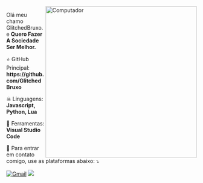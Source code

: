 <img src="https://raw.githubusercontent.com/MicaelliMedeiros/micaellimedeiros/master/image/computer-illustration.png" alt="Computador" min-width="400px" max-width="400px" width="400px" align="right">

<p align="left"> 
  Olá meu chamo GlitchedBruxo.<br>
  e <strong>Quero Fazer A Sociedade Ser Melhor.</strong>
</p>

<p align="left">
  ⭐ GitHub Principal: <strong> https://github.com/GlitchedBruxo </strong>
</p>

<p align="left">
  ☠ Linguagens: <strong>Javascript, Python, Lua</strong>
</p>

<p align="left">
  💼 Ferramentas: <strong>Visual Studio Code</strong>
</p>

<p align="left">
  💌 Para entrar em contato comigo, use as plataformas abaixo: ⤵️
</p>

<p align="left">
  <a href="mailto:matheusrosacedaspy@outlook.com" title="Gmail">
  <img src="https://img.shields.io/badge/-Gmail-FF0000?style=for-the-badge&labelColor=FF0000&logo=gmail&logoColor=white&link=LINK-DO-SEU-GMAIL" alt="Gmail"/></a>

  <a href="#">
  <img src="https://img.shields.io/badge/Discord-%235865F2.svg?style=for-the-badge&logo=discord&logoColor=white">
  </a>
</p>
